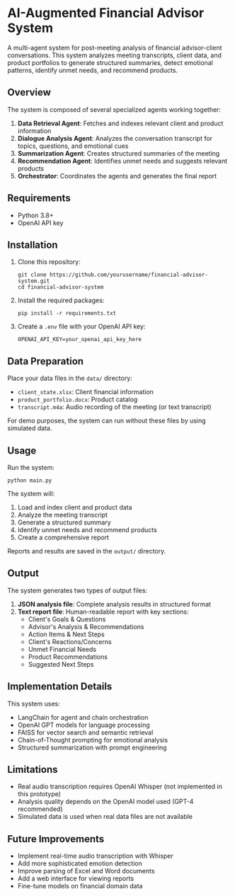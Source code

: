 # AI-Augmented Financial Advisor System

A multi-agent system for post-meeting analysis of financial advisor-client conversations. This system analyzes meeting transcripts, client data, and product portfolios to generate structured summaries, detect emotional patterns, identify unmet needs, and recommend products.

## Overview

The system is composed of several specialized agents working together:

1. **Data Retrieval Agent**: Fetches and indexes relevant client and product information
2. **Dialogue Analysis Agent**: Analyzes the conversation transcript for topics, questions, and emotional cues
3. **Summarization Agent**: Creates structured summaries of the meeting
4. **Recommendation Agent**: Identifies unmet needs and suggests relevant products
5. **Orchestrator**: Coordinates the agents and generates the final report

## Requirements

- Python 3.8+
- OpenAI API key

## Installation

1. Clone this repository:
   ```
   git clone https://github.com/yourusername/financial-advisor-system.git
   cd financial-advisor-system
   ```

2. Install the required packages:
   ```
   pip install -r requirements.txt
   ```

3. Create a `.env` file with your OpenAI API key:
   ```
   OPENAI_API_KEY=your_openai_api_key_here
   ```

## Data Preparation

Place your data files in the `data/` directory:
- `client_state.xlsx`: Client financial information
- `product_portfolio.docx`: Product catalog
- `transcript.m4a`: Audio recording of the meeting (or text transcript)

For demo purposes, the system can run without these files by using simulated data.

## Usage

Run the system:
```
python main.py
```

The system will:
1. Load and index client and product data
2. Analyze the meeting transcript
3. Generate a structured summary
4. Identify unmet needs and recommend products
5. Create a comprehensive report

Reports and results are saved in the `output/` directory.

## Output

The system generates two types of output files:
1. **JSON analysis file**: Complete analysis results in structured format
2. **Text report file**: Human-readable report with key sections:
   - Client's Goals & Questions
   - Advisor's Analysis & Recommendations
   - Action Items & Next Steps
   - Client's Reactions/Concerns
   - Unmet Financial Needs
   - Product Recommendations
   - Suggested Next Steps

## Implementation Details

This system uses:
- LangChain for agent and chain orchestration
- OpenAI GPT models for language processing
- FAISS for vector search and semantic retrieval
- Chain-of-Thought prompting for emotional analysis
- Structured summarization with prompt engineering

## Limitations

- Real audio transcription requires OpenAI Whisper (not implemented in this prototype)
- Analysis quality depends on the OpenAI model used (GPT-4 recommended)
- Simulated data is used when real data files are not available

## Future Improvements

- Implement real-time audio transcription with Whisper
- Add more sophisticated emotion detection
- Improve parsing of Excel and Word documents
- Add a web interface for viewing reports
- Fine-tune models on financial domain data
